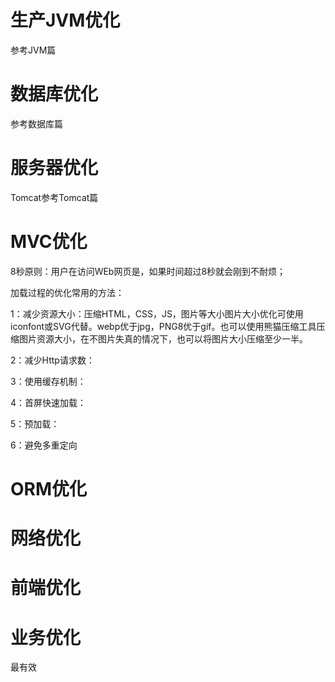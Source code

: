 # 生产JVM优化

参考JVM篇

# 数据库优化

参考数据库篇

# 服务器优化

Tomcat参考Tomcat篇

# MVC优化

8秒原则：用户在访问WEb网页是，如果时间超过8秒就会刚到不耐烦；

加载过程的优化常用的方法：

1：减少资源大小：压缩HTML，CSS，JS，图片等大小图片大小优化可使用iconfont或SVG代替。webp优于jpg，PNG8优于gif。也可以使用熊猫压缩工具压缩图片资源大小，在不图片失真的情况下，也可以将图片大小压缩至少一半。

2：减少Http请求数：

3：使用缓存机制：

4：首屏快速加载：

5：预加载：

6：避免多重定向



# ORM优化



# 网络优化



# 前端优化



# 业务优化

最有效
